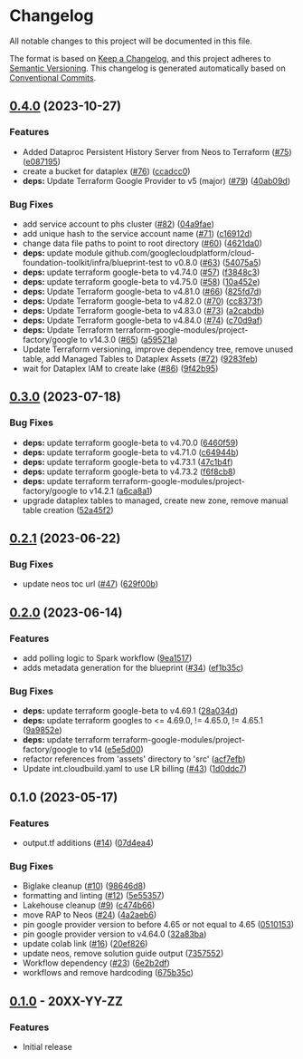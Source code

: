 # Changelog

All notable changes to this project will be documented in this file.

The format is based on
[Keep a Changelog](https://keepachangelog.com/en/1.0.0/),
and this project adheres to
[Semantic Versioning](https://semver.org/spec/v2.0.0.html).
This changelog is generated automatically based on [Conventional Commits](https://www.conventionalcommits.org/en/v1.0.0/).

## [0.4.0](https://github.com/GoogleCloudPlatform/terraform-google-analytics-lakehouse/compare/v0.3.0...v0.4.0) (2023-10-27)


### Features

* Added Dataproc Persistent History Server from Neos to Terraform ([#75](https://github.com/GoogleCloudPlatform/terraform-google-analytics-lakehouse/issues/75)) ([e087195](https://github.com/GoogleCloudPlatform/terraform-google-analytics-lakehouse/commit/e08719526836af1e4197ef55005b3291920b7909))
* create a bucket for dataplex ([#76](https://github.com/GoogleCloudPlatform/terraform-google-analytics-lakehouse/issues/76)) ([ccadcc0](https://github.com/GoogleCloudPlatform/terraform-google-analytics-lakehouse/commit/ccadcc0667d1b3e81f7f093c2a0acc83e567120a))
* **deps:** Update Terraform Google Provider to v5 (major) ([#79](https://github.com/GoogleCloudPlatform/terraform-google-analytics-lakehouse/issues/79)) ([40ab09d](https://github.com/GoogleCloudPlatform/terraform-google-analytics-lakehouse/commit/40ab09d2006f6052740afffc5df7cdaf06352c16))


### Bug Fixes

* add service account to phs cluster ([#82](https://github.com/GoogleCloudPlatform/terraform-google-analytics-lakehouse/issues/82)) ([04a9fae](https://github.com/GoogleCloudPlatform/terraform-google-analytics-lakehouse/commit/04a9fae8e4f1bb9cbe1a420bb9c89c79d1849ddb))
* add unique hash to the service account name ([#71](https://github.com/GoogleCloudPlatform/terraform-google-analytics-lakehouse/issues/71)) ([c16912d](https://github.com/GoogleCloudPlatform/terraform-google-analytics-lakehouse/commit/c16912d7c3d182671dceac4067ba196aa814948a))
* change data file paths to point to root directory ([#60](https://github.com/GoogleCloudPlatform/terraform-google-analytics-lakehouse/issues/60)) ([4621da0](https://github.com/GoogleCloudPlatform/terraform-google-analytics-lakehouse/commit/4621da033d56f88bb0c03948b1c2e0c5108c297d))
* **deps:** update module github.com/googlecloudplatform/cloud-foundation-toolkit/infra/blueprint-test to v0.8.0 ([#63](https://github.com/GoogleCloudPlatform/terraform-google-analytics-lakehouse/issues/63)) ([54075a5](https://github.com/GoogleCloudPlatform/terraform-google-analytics-lakehouse/commit/54075a59ef58fe8a156cac8f36f295ee149125a2))
* **deps:** update terraform google-beta to v4.74.0 ([#57](https://github.com/GoogleCloudPlatform/terraform-google-analytics-lakehouse/issues/57)) ([f3848c3](https://github.com/GoogleCloudPlatform/terraform-google-analytics-lakehouse/commit/f3848c3a71518930b94c582406d3100a0e29bcde))
* **deps:** update terraform google-beta to v4.75.0 ([#58](https://github.com/GoogleCloudPlatform/terraform-google-analytics-lakehouse/issues/58)) ([10a452e](https://github.com/GoogleCloudPlatform/terraform-google-analytics-lakehouse/commit/10a452e4f0e612f4ce63deb7559fc4c45bed3be0))
* **deps:** Update Terraform google-beta to v4.81.0 ([#66](https://github.com/GoogleCloudPlatform/terraform-google-analytics-lakehouse/issues/66)) ([825fd7d](https://github.com/GoogleCloudPlatform/terraform-google-analytics-lakehouse/commit/825fd7d163e361711c7a23c14b68b65125def50a))
* **deps:** Update Terraform google-beta to v4.82.0 ([#70](https://github.com/GoogleCloudPlatform/terraform-google-analytics-lakehouse/issues/70)) ([cc8373f](https://github.com/GoogleCloudPlatform/terraform-google-analytics-lakehouse/commit/cc8373fdda84690982c6c928480d67dfacb3d979))
* **deps:** Update Terraform google-beta to v4.83.0 ([#73](https://github.com/GoogleCloudPlatform/terraform-google-analytics-lakehouse/issues/73)) ([a2cabdb](https://github.com/GoogleCloudPlatform/terraform-google-analytics-lakehouse/commit/a2cabdb10ec92242f8d17c72f8734a47937fa7e6))
* **deps:** Update Terraform google-beta to v4.84.0 ([#74](https://github.com/GoogleCloudPlatform/terraform-google-analytics-lakehouse/issues/74)) ([c70d9af](https://github.com/GoogleCloudPlatform/terraform-google-analytics-lakehouse/commit/c70d9af5958fd6a6a792f1ebeee542b2f21ddb1b))
* **deps:** Update Terraform terraform-google-modules/project-factory/google to v14.3.0 ([#65](https://github.com/GoogleCloudPlatform/terraform-google-analytics-lakehouse/issues/65)) ([a59521a](https://github.com/GoogleCloudPlatform/terraform-google-analytics-lakehouse/commit/a59521a0f7017cee43f166677ab50546245504e2))
* Update Terraform versioning, improve dependency tree, remove unused table, add Managed Tables to Dataplex Assets ([#72](https://github.com/GoogleCloudPlatform/terraform-google-analytics-lakehouse/issues/72)) ([9283feb](https://github.com/GoogleCloudPlatform/terraform-google-analytics-lakehouse/commit/9283febc691cb313b97adc242dc38605dc3976d4))
* wait for Dataplex IAM to create lake ([#86](https://github.com/GoogleCloudPlatform/terraform-google-analytics-lakehouse/issues/86)) ([9f42b95](https://github.com/GoogleCloudPlatform/terraform-google-analytics-lakehouse/commit/9f42b95015f6bb65ee67c9b5ada2e06a8b9a3274))

## [0.3.0](https://github.com/GoogleCloudPlatform/terraform-google-analytics-lakehouse/compare/v0.2.1...v0.3.0) (2023-07-18)


### Bug Fixes

* **deps:** update terraform google-beta to v4.70.0 ([6460f59](https://github.com/GoogleCloudPlatform/terraform-google-analytics-lakehouse/commit/6460f59c1bd6464dbb46b5561ee4ffa0109f75ff))
* **deps:** update terraform google-beta to v4.71.0 ([c64944b](https://github.com/GoogleCloudPlatform/terraform-google-analytics-lakehouse/commit/c64944b1a7e3c73c87bb0bcb49696cc9b8693084))
* **deps:** update terraform google-beta to v4.73.1 ([47c1b4f](https://github.com/GoogleCloudPlatform/terraform-google-analytics-lakehouse/commit/47c1b4f60367404c303c945d3b5dd46a0a378815))
* **deps:** update terraform google-beta to v4.73.2 ([f6f8cb8](https://github.com/GoogleCloudPlatform/terraform-google-analytics-lakehouse/commit/f6f8cb836f6d2d67ba775b795778b754893bcca0))
* **deps:** update terraform terraform-google-modules/project-factory/google to v14.2.1 ([a6ca8a1](https://github.com/GoogleCloudPlatform/terraform-google-analytics-lakehouse/commit/a6ca8a13dc0dbfc79683c5e43b43593957407064))
* upgrade dataplex tables to managed, create new zone, remove manual table creation ([52a45f2](https://github.com/GoogleCloudPlatform/terraform-google-analytics-lakehouse/commit/52a45f2aee107dfd6fde04ce92e77cf7b61c4e5c))

## [0.2.1](https://github.com/GoogleCloudPlatform/terraform-google-analytics-lakehouse/compare/v0.2.0...v0.2.1) (2023-06-22)


### Bug Fixes

* update neos toc url ([#47](https://github.com/GoogleCloudPlatform/terraform-google-analytics-lakehouse/issues/47)) ([629f00b](https://github.com/GoogleCloudPlatform/terraform-google-analytics-lakehouse/commit/629f00b679faf1f29c676514f0ef7869c7b9ee8a))

## [0.2.0](https://github.com/GoogleCloudPlatform/terraform-google-analytics-lakehouse/compare/v0.1.0...v0.2.0) (2023-06-14)


### Features

* add polling logic to Spark workflow ([9ea1517](https://github.com/GoogleCloudPlatform/terraform-google-analytics-lakehouse/commit/9ea151703ccdfb13998d1220f29885a55aeae547))
* adds metadata generation for the blueprint ([#34](https://github.com/GoogleCloudPlatform/terraform-google-analytics-lakehouse/issues/34)) ([ef1b35c](https://github.com/GoogleCloudPlatform/terraform-google-analytics-lakehouse/commit/ef1b35cf28d897cae3beff4dd4200617be902d20))


### Bug Fixes

* **deps:** update terraform google-beta to v4.69.1 ([28a034d](https://github.com/GoogleCloudPlatform/terraform-google-analytics-lakehouse/commit/28a034d2115a0982ed3b5df02e7f91be696e8e33))
* **deps:** update terraform googles to &lt;= 4.69.0, != 4.65.0, != 4.65.1 ([9a9852e](https://github.com/GoogleCloudPlatform/terraform-google-analytics-lakehouse/commit/9a9852e7084ae0d3e0699437ea8ec78817f33104))
* **deps:** update terraform terraform-google-modules/project-factory/google to v14 ([e5e5d00](https://github.com/GoogleCloudPlatform/terraform-google-analytics-lakehouse/commit/e5e5d00774ee5f7881b799fbb4ad435094b3087c))
* refactor references from 'assets' directory to 'src' ([acf7efb](https://github.com/GoogleCloudPlatform/terraform-google-analytics-lakehouse/commit/acf7efba619230102e7691778ab69e47facc27aa))
* Update int.cloudbuild.yaml to use LR billing ([#43](https://github.com/GoogleCloudPlatform/terraform-google-analytics-lakehouse/issues/43)) ([1d0ddc7](https://github.com/GoogleCloudPlatform/terraform-google-analytics-lakehouse/commit/1d0ddc78ec473c7ca2c0863a9abdf1da2edc15f7))

## 0.1.0 (2023-05-17)


### Features

* output.tf additions ([#14](https://github.com/GoogleCloudPlatform/terraform-google-analytics-lakehouse/issues/14)) ([07d4ea4](https://github.com/GoogleCloudPlatform/terraform-google-analytics-lakehouse/commit/07d4ea4afd488c5df6899529fb60556a93aaaca7))


### Bug Fixes

* Biglake cleanup ([#10](https://github.com/GoogleCloudPlatform/terraform-google-analytics-lakehouse/issues/10)) ([98646d8](https://github.com/GoogleCloudPlatform/terraform-google-analytics-lakehouse/commit/98646d8f305554749f5afd7ab46e790f97d527fd))
* formatting and linting ([#12](https://github.com/GoogleCloudPlatform/terraform-google-analytics-lakehouse/issues/12)) ([5e55357](https://github.com/GoogleCloudPlatform/terraform-google-analytics-lakehouse/commit/5e553573532115bd7888600dc0c1565f79ef5b53))
* Lakehouse cleanup ([#9](https://github.com/GoogleCloudPlatform/terraform-google-analytics-lakehouse/issues/9)) ([c474b66](https://github.com/GoogleCloudPlatform/terraform-google-analytics-lakehouse/commit/c474b665018babe96ab897a1a338b703ac0a3b95))
* move RAP to Neos ([#24](https://github.com/GoogleCloudPlatform/terraform-google-analytics-lakehouse/issues/24)) ([4a2aeb6](https://github.com/GoogleCloudPlatform/terraform-google-analytics-lakehouse/commit/4a2aeb60a32f4bc79d08f008ad69bf2bc03a3792))
* pin google provider version to before 4.65 or not equal to 4.65 ([0510153](https://github.com/GoogleCloudPlatform/terraform-google-analytics-lakehouse/commit/0510153a1849ff5f134a28cb7569f2970c142e93))
* pin google provider version to v4.64.0 ([32a83ba](https://github.com/GoogleCloudPlatform/terraform-google-analytics-lakehouse/commit/32a83bac28f6c50de009d15333cc3ac61fc5be0a))
* update colab link ([#16](https://github.com/GoogleCloudPlatform/terraform-google-analytics-lakehouse/issues/16)) ([20ef826](https://github.com/GoogleCloudPlatform/terraform-google-analytics-lakehouse/commit/20ef8266bd0c70f35625008c3806a33099ded396))
* update neos, remove solution guide output ([7357552](https://github.com/GoogleCloudPlatform/terraform-google-analytics-lakehouse/commit/735755295278b6c89cc9dbbe811f109bf96d8b52))
* Workflow dependency ([#23](https://github.com/GoogleCloudPlatform/terraform-google-analytics-lakehouse/issues/23)) ([6e2b2df](https://github.com/GoogleCloudPlatform/terraform-google-analytics-lakehouse/commit/6e2b2df7eba67ac2403da0a80c85a5ae99e067e9))
* workflows and remove hardcoding ([675b35c](https://github.com/GoogleCloudPlatform/terraform-google-analytics-lakehouse/commit/675b35ce15db043204dd4bcfaa73faffe2933164))

## [0.1.0](https://github.com/terraform-google-modules/terraform-google-/releases/tag/v0.1.0) - 20XX-YY-ZZ

### Features

- Initial release

[0.1.0]: https://github.com/terraform-google-modules/terraform-google-/releases/tag/v0.1.0
